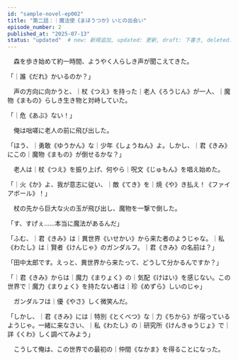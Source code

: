 ```yaml
---
id: "sample-novel-ep002"
title: "第二話：｜魔法使《まほうつか》いとの出会い"
episode_number: 2
published_at: "2025-07-13"
status: "updated"  # new: 新規追加, updated: 更新, draft: 下書き, deleted: 削除
---
```


　森を歩き始めて約一時間、ようやく人らしき声が聞こえてきた。

「｜誰《だれ》かいるのか？」

　声の方向に向かうと、｜杖《つえ》を持った｜老人《ろうじん》が一人、｜魔物《まもの》らしき生き物と対峙していた。

「｜危《あぶ》ない！」

　俺は咄嗟に老人の前に飛び出した。

「ほう、｜勇敢《ゆうかん》な｜少年《しょうねん》よ。しかし、｜君《きみ》にこの｜魔物《まもの》が倒せるかな？」

　老人は｜杖《つえ》を振り上げ、何やら｜呪文《じゅもん》を唱え始めた。

「｜火《か》よ、我が意志に従い、｜敵《てき》を｜焼《や》き払え！《ファイアボール》！」

　杖の先から巨大な火の玉が飛び出し、魔物を一撃で倒した。

「す、すげぇ……本当に魔法があるんだ」

「ふむ、｜君《きみ》は｜異世界《いせかい》から来た者のようじゃな。｜私《わたし》は｜賢者《けんじゃ》のガンダルフ。｜君《きみ》の名前は？」

「田中太郎です。えっと、異世界から来たって、どうして分かるんですか？」

「｜君《きみ》からは｜魔力《まりょく》の｜気配《けはい》を感じない。この世界で｜魔力《まりょく》を持たない者は｜珍《めずら》しいのじゃ」

　ガンダルフは｜優《やさ》しく微笑んだ。

「しかし、｜君《きみ》には｜特別《とくべつ》な｜力《ちから》が宿っているようじゃ。一緒に来なさい、｜私《わたし》の｜研究所《けんきゅうじょ》で｜詳《くわ》しく調べてみよう」

　こうして俺は、この世界での最初の｜仲間《なかま》を得ることになった。